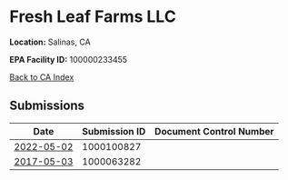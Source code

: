 # Fresh Leaf Farms LLC

**Location:** Salinas, CA

**EPA Facility ID:** 100000233455

[Back to CA Index](../../index.md)

## Submissions

| Date | Submission ID | Document Control Number |
|------|--------------|-------------------------|
| [2022-05-02](submissions/1000100827.md) | 1000100827 |  |
| [2017-05-03](submissions/1000063282.md) | 1000063282 |  |
